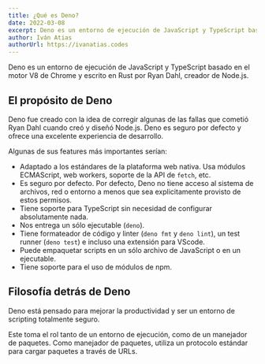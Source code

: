```yaml
---
title: ¿Qué es Deno?
date: 2022-03-08
excerpt: Deno es un entorno de ejecución de JavaScript y TypeScript basado en el motor V8 y escrito en Rust por Ryan Dahl.
author: Iván Atias
authorUrl: https://ivanatias.codes
---
```


Deno es un entorno de ejecución de JavaScript y TypeScript basado en el motor V8 de Chrome y escrito en Rust por Ryan Dahl, creador de Node.js.

## El propósito de Deno

Deno fue creado con la idea de corregir algunas de las fallas que cometió Ryan Dahl cuando creó y diseñó Node.js. Deno es seguro por defecto y ofrece una excelente experiencia de desarrollo.

Algunas de sus features más importantes serían:

- Adaptado a los estándares de la plataforma web nativa. Usa módulos ECMAScript, web workers, soporte de la API de `fetch`, etc.
- Es seguro por defecto. Por defecto, Deno no tiene acceso al sistema de archivos, red o entorno a menos que sea explicitamente provisto de estos permisos.
- Tiene soporte para TypeScript sin necesidad de configurar absolutamente nada.
- Nos entrega un sólo ejecutable (`deno`).
- Tiene formateador de código y linter (`deno fmt` y `deno lint`), un test runner (`deno test`) e incluso una extensión para VScode.
- Puede empaquetar scripts en un sólo archivo de JavaScript o en un ejecutable.
- Tiene soporte para el uso de módulos de npm.

## Filosofía detrás de Deno

Deno está pensado para mejorar la productividad y ser un entorno de scripting totalmente seguro.

Este toma el rol tanto de un entorno de ejecución, como de un manejador de paquetes. Como manejador de paquetes, utiliza un protocolo estándar para cargar paquetes a través de URLs.
